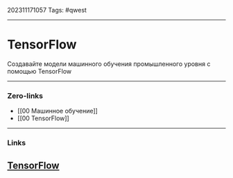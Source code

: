 202311171057
Tags: #qwest 

---
# TensorFlow

 Создавайте модели машинного обучения промышленного уровня с помощью TensorFlow

---
### Zero-links

- [[00 Машинное обучение]]
- [[00 TensorFlow]]

---
### Links
[TensorFlow](https://www.tensorflow.org/)
-